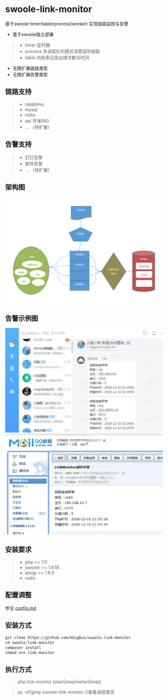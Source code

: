 # swoole-link-monitor

基于swoole timer/table/process(worker) 实现链路监控与告警

* 基于swoole独立部署 
> * timer   定时器
> * process 多进程队列模式消费监听链路
> * table   内存表记录出错次数与时间
* 无限扩展链路类型
* 无限扩展告警类型


## 链路支持

> * rabbitmq
> * mysql  
> * redis  
> * api    开发ING
> * ... （待扩展）

## 告警支持

> * 钉钉告警
> * 邮件告警
> * ...  （待扩展）

## 架构图

![架构图](docs/images/architecture.png)

## 告警示例图

![钉钉告警](docs/images/dingding_notice.jpg)
![邮件告警](docs/images/email_notice.png)

## 安装要求

> * php >= 7.0
> * swoole >= 1.9.18
> * amqp >= 1.6.0
> * redis

## 配置调整

参见 [config.md](docs/config.md)

## 安装方式
```
git clone https://github.com/kbigbus/swoole-link-monitor
cd swoole-link-monitor
composer install
chmod u+x link-monitor
```

## 执行方式

> php link-monitor [start|stop|restart|help]

> ps -ef|grep swoole-link-monitor //查看进程情况

